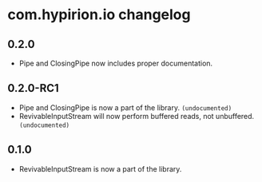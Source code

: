 # com.hypirion.io changelog

## 0.2.0

* Pipe and ClosingPipe now includes proper documentation.

## 0.2.0-RC1

* Pipe and ClosingPipe is now a part of the library. `(undocumented)`
* RevivableInputStream will now perform buffered reads, not unbuffered.
  `(undocumented)`

## 0.1.0

* RevivableInputStream is now a part of the library.
